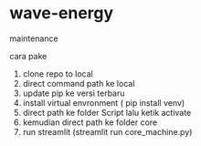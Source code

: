 # wave-energy
maintenance

cara pake

1. clone repo to local
2. direct command path ke local
3. update pip ke versi terbaru
4. install virtual envronment ( pip install venv)
5. direct path ke folder Script lalu ketik activate
6. kemudian direct path ke folder core
7. run streamlit (streamlit run core_machine.py)
